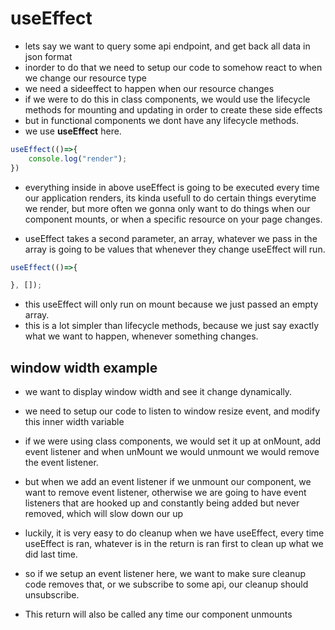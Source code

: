 # useEffect
- lets say we want to query some api endpoint, and get back all data in json format
- inorder to do that we need to setup our code to somehow react to when we change our resource type
- we need a sideeffect to happen when our resource changes
- if we were to do this in class components, we would use the lifecycle methods for mounting and updating in order to create these side effects
- but in functional components we dont have any lifecycle methods.
- we use **useEffect** here.

```javascript
useEffect(()=>{
    console.log("render");
})
```
- everything inside in above useEffect is going to be executed every time our application renders, its kinda usefull to do certain things everytime we render, but more often we gonna only want to do things when our component mounts, or when a specific resource on your page changes.

- useEffect takes a second parameter, an array, whatever we pass in the array is going to be values that whenever they change useEffect will run.

```javascript
useEffect(()=>{

}, []);
```
- this useEffect will only run on mount because we just passed an empty array.
- this is a lot simpler than lifecycle methods, because we just say exactly what we want to happen, whenever something changes.

## window width example
- we want to display window width and see it change dynamically.
- we need to setup our code to listen to window resize event, and modify this inner width variable
- if we were using class components, we would set it up at onMount, add event listener and when unMount we would unmount we would remove the event listener.

- but when we add an event listener if we unmount our component, we want to remove event listener, otherwise we are going to have event listeners that are hooked up and constantly being added but never removed, which will slow down our up
- luckily, it is very easy to do cleanup when we have useEffect, every time useEffect is ran, whatever is in the return is ran first to clean up what we did last time.
- so if we setup an event listener here, we want to make sure cleanup code removes that, or we subscribe to some api, our cleanup should unsubscribe.
- This return will also be called any time our component unmounts